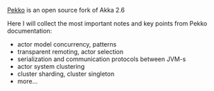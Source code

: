[Pekko](https://pekko.apache.org/) is an open source fork of Akka 2.6

Here I will collect the most important notes and key points from Pekko documentation:
- actor model concurrency, patterns
- transparent remoting, actor selection
- serialization and communication protocols between JVM-s
- actor system clustering
- cluster sharding, cluster singleton
- more...